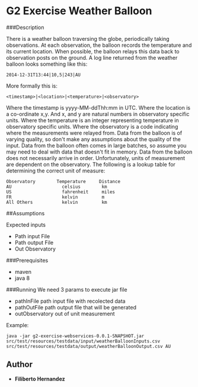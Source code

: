 # G2 Exercise  Weather Balloon

###Description

There is a weather balloon traversing the globe, periodically taking observations. At each observation, the balloon records the temperature and its current location. When possible, the balloon relays this data back to observation posts on the ground.
A log line returned from the weather balloon looks something like this:

```
2014-12-31T13:44|10,5|243|AU
```

More formally this is:

```
<timestamp>|<location>|<temperature>|<observatory>
```

Where the timestamp is yyyy-MM-ddThh:mm in UTC.
Where the location is a co-ordinate x,y. And x, and y are natural numbers in observatory specific units.
Where the temperature is an integer representing temperature in observatory specific units.
Where the observatory is a code indicating where the measurements were relayed from.
Data from the balloon is of varying quality, so don't make any assumptions about the quality of the input.
Data from the balloon often comes in large batches, so assume you may need to deal with data that doesn't fit in memory.
Data from the balloon does not necessarily arrive in order.
Unfortunately, units of measurement are dependent on the observatory. The following is a lookup table for determining the correct unit of measure:

```
Observatory        Temperature	   Distance
AU                   celsius        km
US                   fahrenheit     miles
FR                   kelvin         m
All Others           kelvin         km
```


##Assumptions 

Expected inputs 

* Path input File
* Path output File
* Out Observatory 


###Prerequisites

* maven
* java 8


###Running 
We need 3 params to execute jar file

* pathInFile path input file with recolected data
* pathOutFile path output file that will be generated
* outObservatory out of unit measurement 


Example:

```
java -jar g2-exercise-webservices-0.0.1-SNAPSHOT.jar src/test/resources/testdata/input/weatherBalloonInputs.csv src/test/resources/testdata/output/weatherBalloonOutput.csv AU
```

## Author

* **Filiberto Hernandez**

